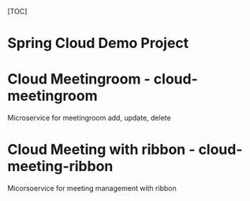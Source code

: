 [TOC]

# Spring Cloud Demo Project

# Cloud Meetingroom - cloud-meetingroom

Microservice for meetingroom add, update, delete

# Cloud Meeting with ribbon - cloud-meeting-ribbon 

Micorsoervice for meeting management with ribbon
